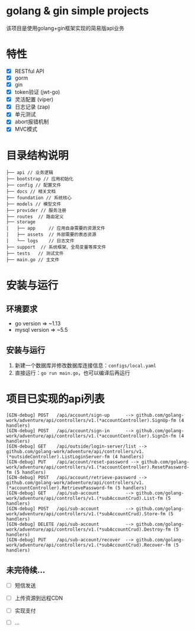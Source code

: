# golang & gin simple projects

该项目是使用golang+gin框架实现的简易版api业务

# 特性

- [x] RESTful API
- [x] gorm
- [x] gin
- [x] token验证 (jwt-go)
- [x] 灵活配置 (viper)
- [x] 日志记录 (zap)
- [x] 单元测试
- [x] abort报错机制
- [x] MVC模式

# 目录结构说明

```
├── api // 业务逻辑
├── bootstrap // 应用初始化
├── config // 配置文件
├── docs // 相关文档
├── foundation // 系统核心
├── models // 模型文件
├── provider // 服务注册
├── routes  // 路由定义
├── storage
│   ├── app     // 应用自身需要的资源文件
│   ├── assets  // 外部需要的表态资源
│   └── logs    // 日志文件
├── support  // 系统框架、全局变量等库文件
├── tests   // 测试文件
├── main.go // 主文件
```

# 安装与运行

## 环境要求

* go version =>  ~1.13
* mysql version => ~5.5

## 安装与运行

1. 新建一个数据库并修改数据库连接信息：`configs/local.yaml`
2. 直接运行：`go run main.go`，也可以编译后再运行

# 项目已实现的api列表

```
[GIN-debug] POST   /api/account/sign-up      --> github.com/golang-work/adventure/api/controllers/v1.(*accountController).SignUp-fm (4 handlers)
[GIN-debug] POST   /api/account/sign-in      --> github.com/golang-work/adventure/api/controllers/v1.(*accountController).SignIn-fm (4 handlers)
[GIN-debug] GET    /api/outside/login-server/list --> github.com/golang-work/adventure/api/controllers/v1.(*outsideController).ListLoginServer-fm (4 handlers)
[GIN-debug] PUT    /api/account/reset-password --> github.com/golang-work/adventure/api/controllers/v1.(*accountController).ResetPassword-fm (5 handlers)
[GIN-debug] POST   /api/account/retrieve-password --> github.com/golang-work/adventure/api/controllers/v1.(*accountController).RetrievePassword-fm (5 handlers)
[GIN-debug] GET    /api/sub-account          --> github.com/golang-work/adventure/api/controllers/v1.(*subAccountCrud).List-fm (5 handlers)
[GIN-debug] POST   /api/sub-account          --> github.com/golang-work/adventure/api/controllers/v1.(*subAccountCrud).Store-fm (5 handlers)
[GIN-debug] DELETE /api/sub-account          --> github.com/golang-work/adventure/api/controllers/v1.(*subAccountCrud).Destroy-fm (5 handlers)
[GIN-debug] PUT    /api/sub-account/recover  --> github.com/golang-work/adventure/api/controllers/v1.(*subAccountCrud).Recover-fm (5 handlers)
```

## 未完待续...

- [ ] 短信发送
- [ ] 上传资源到远程CDN
- [ ] 实现支付
- [ ] ...

